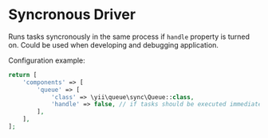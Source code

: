 Syncronous Driver
=================

Runs tasks syncronously in the same process if `handle` property is turned on. Could be used when developing and debugging
application.

Configuration example:

```php
return [
    'components' => [
        'queue' => [
            'class' => \yii\queue\sync\Queue::class,
            'handle' => false, // if tasks should be executed immediately
        ],
    ],
];
```

